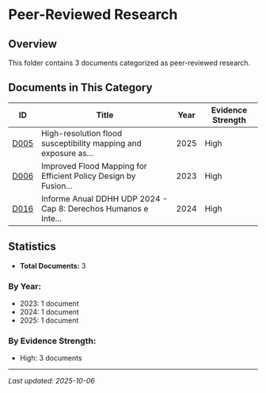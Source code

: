 # Peer-Reviewed Research

## Overview

This folder contains 3 documents categorized as peer-reviewed research.

## Documents in This Category

| ID | Title | Year | Evidence Strength |
|----|-------|------|-------------------|
| [D005](D005.md) | High-resolution flood susceptibility mapping and exposure as... | 2025 | High |
| [D006](D006.md) | Improved Flood Mapping for Efficient Policy Design by Fusion... | 2023 | High |
| [D016](D016.md) | Informe Anual DDHH UDP 2024 - Cap 8: Derechos Humanos e Inte... | 2024 | High |

## Statistics

- **Total Documents:** 3

### By Year:
- 2023: 1 document
- 2024: 1 document
- 2025: 1 document

### By Evidence Strength:
- High: 3 documents

---
*Last updated: 2025-10-06*
